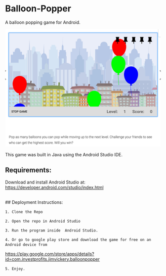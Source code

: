 # Balloon-Popper
A  balloon popping game for Android.

![Alt text](balloongm.png?raw=true "Title")

This game was built in Java using the Android Studio IDE.

## Requirements: 
Download and install Android Studio at: https://developer.android.com/studio/index.html

<br>
## Deployment Instructions:

```
1. Clone the Repo
```
```
2. Open the repo in Android Studio
```
```
3. Run the program inside  Android Studio.
```
```
4. Or go to google play store and download the game for free on an Android device from
```
 https://play.google.com/store/apps/details?id=com.investprofits.jimvickery.balloonpopper

```
5. Enjoy.
```




